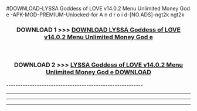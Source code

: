 #DOWNLOAD-LYSSA Goddess of LOVE v14.0.2 Menu Unlimited Money God e -APK-MOD-PREMIUM-Unlocked-for A n d r o i d-[NO.ADS]-ngt2k ngt2k 



<div align="center">

<h3>DOWNLOAD 1 >>> <a href="https://getmod2.web.app/?judul=LYSSA Goddess of LOVE v14.0.2 Menu Unlimited Money God e ">DOWNLOAD LYSSA Goddess of LOVE v14.0.2 Menu Unlimited Money God e </a></h3><br>

<h3>DOWNLOAD 2 >>> <a href="https://getmod2.web.app/?judul=LYSSA Goddess of LOVE v14.0.2 Menu Unlimited Money God e ">LYSSA Goddess of LOVE v14.0.2 Menu Unlimited Money God e  DOWNLOAD </a></h3>

</div>
----------------------------------------------------------

----------------------------------------------------------

----------------------------------------------------------

----------------------------------------------------------



